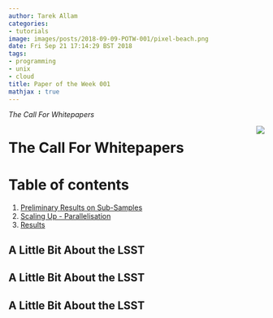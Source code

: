 ```yaml
---
author: Tarek Allam
categories:
- tutorials
image: images/posts/2018-09-09-POTW-001/pixel-beach.png
date: Fri Sep 21 17:14:29 BST 2018
tags:
- programming
- unix
- cloud
title: Paper of the Week 001
mathjax : true
---
```


*The Call For Whitepapers*

<!--more-->

<img src="posts/2018-08-07-Cadence-Wars-II/thecall.png" style="float: right;margin: 0px 0px 15px 20px;">

# The Call For Whitepapers

# Table of contents
1. [Preliminary Results on Sub-Samples](#introduction)
2. [Scaling Up - Parallelisation](#scaleup)
3. [Results](#results)


<a name="introduction"></a>
## A Little Bit About the LSST

<a name="scaleup"></a>
## A Little Bit About the LSST

<a name="results"></a>
## A Little Bit About the LSST
